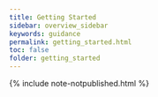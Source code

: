 ```yaml
---
title: Getting Started
sidebar: overview_sidebar
keywords: guidance
permalink: getting_started.html
toc: false
folder: getting_started
---
```


{% include note-notpublished.html %}
